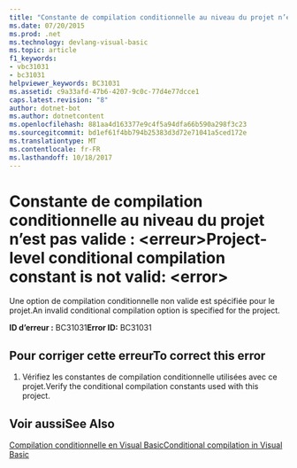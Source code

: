 ```yaml
---
title: "Constante de compilation conditionnelle au niveau du projet n’est pas valide : &lt;erreur&gt;"
ms.date: 07/20/2015
ms.prod: .net
ms.technology: devlang-visual-basic
ms.topic: article
f1_keywords:
- vbc31031
- bc31031
helpviewer_keywords: BC31031
ms.assetid: c9a33afd-47b6-4207-9c0c-77d4e77dcce1
caps.latest.revision: "8"
author: dotnet-bot
ms.author: dotnetcontent
ms.openlocfilehash: 881aa4d163377e9c4f5a94dfa66b590a298f3c23
ms.sourcegitcommit: bd1ef61f4bb794b25383d3d72e71041a5ced172e
ms.translationtype: MT
ms.contentlocale: fr-FR
ms.lasthandoff: 10/18/2017
---
```

# <a name="project-level-conditional-compilation-constant-is-not-valid-lterrorgt"></a><span data-ttu-id="bb015-102">Constante de compilation conditionnelle au niveau du projet n’est pas valide : &lt;erreur&gt;</span><span class="sxs-lookup"><span data-stu-id="bb015-102">Project-level conditional compilation constant is not valid: &lt;error&gt;</span></span>
<span data-ttu-id="bb015-103">Une option de compilation conditionnelle non valide est spécifiée pour le projet.</span><span class="sxs-lookup"><span data-stu-id="bb015-103">An invalid conditional compilation option is specified for the project.</span></span>  
  
 <span data-ttu-id="bb015-104">**ID d’erreur :** BC31031</span><span class="sxs-lookup"><span data-stu-id="bb015-104">**Error ID:** BC31031</span></span>  
  
## <a name="to-correct-this-error"></a><span data-ttu-id="bb015-105">Pour corriger cette erreur</span><span class="sxs-lookup"><span data-stu-id="bb015-105">To correct this error</span></span>  
  
1.  <span data-ttu-id="bb015-106">Vérifiez les constantes de compilation conditionnelle utilisées avec ce projet.</span><span class="sxs-lookup"><span data-stu-id="bb015-106">Verify the conditional compilation constants used with this project.</span></span>  
  
## <a name="see-also"></a><span data-ttu-id="bb015-107">Voir aussi</span><span class="sxs-lookup"><span data-stu-id="bb015-107">See Also</span></span>  
 [<span data-ttu-id="bb015-108">Compilation conditionnelle en Visual Basic</span><span class="sxs-lookup"><span data-stu-id="bb015-108">Conditional compilation in Visual Basic</span></span>](~/docs/visual-basic/programming-guide/program-structure/conditional-compilation.md)
